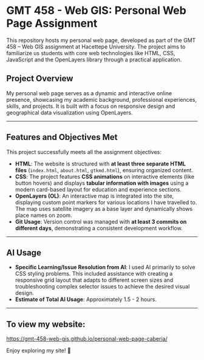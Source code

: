 # GMT 458 - Web GIS: Personal Web Page Assignment

This repository hosts my personal web page, developed as part of the GMT 458 – Web GIS assignment at Hacettepe University. The project aims to familiarize us students with core web technologies like HTML, CSS, JavaScript and the OpenLayers library through a practical application.

## Project Overview

My personal web page serves as a dynamic and interactive online presence, showcasing my academic background, professional experiences, skills, and projects. It is built with a focus on responsive design and geographical data visualization using OpenLayers.

---

## Features and Objectives Met

This project successfully meets all the assignment objectives:

* **HTML**: The website is structured with **at least three separate HTML files** (`index.html`, `about.html`, `gtkmd.html`), ensuring organized content.
* **CSS**: The project features **CSS animations** on interactive elements (like button hovers) and displays **tabular information with images** using a modern card-based layout for education and experience sections.
* **OpenLayers (OL)**: An interactive map is integrated into the site, displaying custom point markers for various locations I have travelled to. The map uses satellite imagery as a base layer and dynamically shows place names on zoom.
* **Git Usage**: Version control was managed with **at least 3 commits on different days**, demonstrating a consistent development workflow.

---

## AI Usage

* **Specific Learning/Issue Resolution from AI**: I used AI primarily to solve CSS styling problems. This included assistance with creating a responsive grid layout that adapts to different screen sizes and troubleshooting complex selector issues to achieve the desired visual design.
* **Estimate of Total AI Usage**: Approximately 1.5 - 2 hours.

---

## To view my website:

https://gmt-458-web-gis.github.io/personal-web-page-caberia/

Enjoy exploring my site! 🎉
